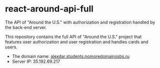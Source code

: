# react-around-api-full

The API of "Around the U.S." with authorization and registration handled by the back-end server.

This repository contains the full API of "Around the U.S." project that features user authorization and user registration and handles cards and users.

- The domain name: [alexdar.students.nomoredomainssbs.ru](alexdar.students.nomoredomainssbs.ru)
- Server IP: 35.192.69.217

